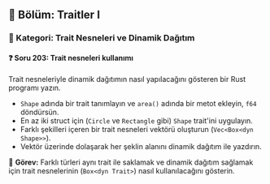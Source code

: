 ## 📘 Bölüm: Traitler I  
### 🔹 Kategori: Trait Nesneleri ve Dinamik Dağıtım  
#### ❓ Soru 203: Trait nesneleri kullanımı

Trait nesneleriyle dinamik dağıtımın nasıl yapılacağını gösteren bir Rust programı yazın.

- `Shape` adında bir trait tanımlayın ve `area()` adında bir metot ekleyin, `f64` döndürsün.
- En az iki struct için (`Circle` ve `Rectangle` gibi) `Shape` trait'ini uygulayın.
- Farklı şekilleri içeren bir trait nesneleri vektörü oluşturun (`Vec<Box<dyn Shape>>`).
- Vektör üzerinde dolaşarak her şeklin alanını dinamik dağıtım ile yazdırın.

🔧 **Görev:** Farklı türleri aynı trait ile saklamak ve dinamik dağıtım sağlamak için trait nesnelerinin (`Box<dyn Trait>`) nasıl kullanılacağını gösterin.
